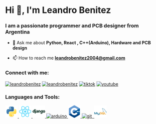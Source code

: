 <h1 align="left">Hi 👋, I'm Leandro Benitez</h1>
<h3 align="left">I am a passionate programmer and PCB designer from Argentina</h3>

- 💬 Ask me about **Python, React , C++(Arduino), Hardware and PCB design**

- 📫 How to reach me **leandrobenitez2004@gmail.com**

<h3 align="left">Connect with me:</h3>
<p align="left">
<a href="https://www.linkedin.com/in/leandro-benitez-995299211/" target="blank"><img align="center" src="https://raw.githubusercontent.com/rahuldkjain/github-profile-readme-generator/master/src/images/icons/Social/linked-in-alt.svg" alt="leandrobenitez" height="30" width="40" /></a>
<a href="https://www.instagram.com/bovergroup/" target="blank"><img align="center" src="https://seeklogo.com/images/I/instagram-new-2016-logo-D9D42A0AD4-seeklogo.com.png" alt="leandrobenitez" height="40" width="40" /></a>
<a href="https://www.tiktok.com/@bovergroup" target="blank"><img align="center" src="https://seeklogo.com/images/T/tiktok-app-icon-logo-0F5AD7AE01-seeklogo.com.png" alt="tiktok" height="40" width="40" /></a>
<a href="https://www.youtube.com/channel/UCQPRyj8CMgbOlkj3WffF_tw" target="blank"><img align="center" src="https://seeklogo.com/images/Y/youtube-icon-logo-521820CDD7-seeklogo.com.png" alt="youtube" height="30" width="40" /></a>
</p>


<h3 align="left">Languages and Tools:</h3>
<p align="left"> <a href="https://www.python.org" target="_blank" rel="noreferrer"> <img src="https://raw.githubusercontent.com/devicons/devicon/master/icons/python/python-original.svg" alt="python" width="40" height="40"/> </a> <a href="https://es.react.dev" target="_blank" rel="noreferrer"> <img src="https://github.com/devicons/devicon/blob/master/icons/react/react-original.svg" alt="react" width="40" height="40"/> </a>  <a href="https://www.djangoproject.com" target="_blank" rel="noreferrer"> <img src="https://github.com/devicons/devicon/blob/master/icons/django/django-plain-wordmark.svg" alt="arduino" width="40" height="40"/> </a> <a href="https://www.arduino.cc/" target="_blank" rel="noreferrer"> <img src="https://cdn.worldvectorlogo.com/logos/arduino-1.svg" alt="arduino" width="40" height="40"/> </a> <a href="https://www.w3schools.com/cpp/" target="_blank" rel="noreferrer"> <img src="https://raw.githubusercontent.com/devicons/devicon/master/icons/cplusplus/cplusplus-original.svg" alt="cplusplus" width="40" height="40"/> </a> <a href="https://git-scm.com/" target="_blank" rel="noreferrer"> <img src="https://www.vectorlogo.zone/logos/git-scm/git-scm-icon.svg" alt="git" width="40" height="40"/> </a> <a href="https://www.linux.org/" target="_blank" rel="noreferrer"> <img href="https://www.mysql.com" target="_blank" rel="noreferrer"> <img src="https://github.com/devicons/devicon/blob/master/icons/mysql/mysql-original-wordmark.svg" alt="mysql" width="40" height="40"/> </a>  </p>
